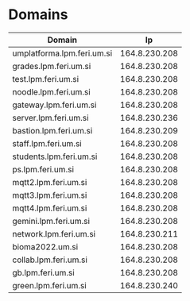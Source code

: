 # Domains

| Domain                     |            Ip |
| -------------------------- | ------------- |
| umplatforma.lpm.feri.um.si | 164.8.230.208 |
| grades.lpm.feri.um.si      | 164.8.230.208 |
| test.lpm.feri.um.si        | 164.8.230.208 |
| noodle.lpm.feri.um.si      | 164.8.230.208 |
| gateway.lpm.feri.um.si     | 164.8.230.208 |
| server.lpm.feri.um.si      | 164.8.230.236 |
| bastion.lpm.feri.um.si     | 164.8.230.209 |
| staff.lpm.feri.um.si       | 164.8.230.208 |
| students.lpm.feri.um.si    | 164.8.230.208 |
| ps.lpm.feri.um.si          | 164.8.230.208 |
| mqtt2.lpm.feri.um.si       | 164.8.230.208 |
| mqtt3.lpm.feri.um.si       | 164.8.230.208 |
| mqtt4.lpm.feri.um.si       | 164.8.230.208 |
| gemini.lpm.feri.um.si      | 164.8.230.208 |
| network.lpm.feri.um.si     | 164.8.230.211 |
| bioma2022.um.si            | 164.8.230.208 |
| collab.lpm.feri.um.si      | 164.8.230.208 |
| gb.lpm.feri.um.si          | 164.8.230.208 |
| green.lpm.feri.um.si      | 164.8.230.240 |

